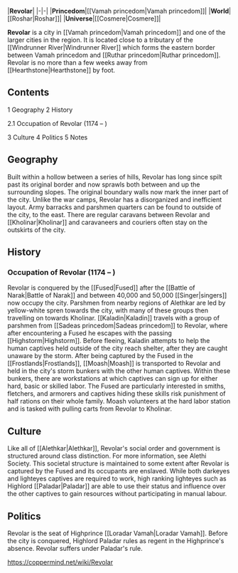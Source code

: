 |**Revolar**|
|-|-|
|**Princedom**|[[Vamah princedom\|Vamah princedom]]|
|**World**|[[Roshar\|Roshar]]|
|**Universe**|[[Cosmere\|Cosmere]]|

**Revolar** is a city in [[Vamah princedom\|Vamah princedom]] and one of the larger cities in the region. It is located close to a tributary of the [[Windrunner River\|Windrunner River]] which forms the eastern border between Vamah princedom and [[Ruthar princedom\|Ruthar princedom]]. Revolar is no more than a few weeks away from [[Hearthstone\|Hearthstone]] by foot.

## Contents

1 Geography
2 History

2.1 Occupation of Revolar (1174 – )


3 Culture
4 Politics
5 Notes


## Geography
Built within a hollow between a series of hills, Revolar has long since spilt past its original border and now sprawls both between and up the surrounding slopes. The original boundary walls now mark the inner part of the city. Unlike the war camps, Revolar has a disorganized and inefficient layout.
Army barracks and parshmen quarters can be found to outside of the city, to the east. There are regular caravans between Revolar and [[Kholinar\|Kholinar]] and caravaneers and couriers often stay on the outskirts of the city.

## History
### Occupation of Revolar (1174 – )
Revolar is conquered by the [[Fused\|Fused]] after the [[Battle of Narak\|Battle of Narak]] and between 40,000 and 50,000 [[Singer\|singers]] now occupy the city. Parshmen from nearby regions of Alethkar are led by yellow-white spren towards the city, with many of these groups then travelling on towards Kholinar. [[Kaladin\|Kaladin]] travels with a group of parshmen from [[Sadeas princedom\|Sadeas princedom]] to Revolar, where after encountering a Fused he escapes with the passing [[Highstorm\|Highstorm]]. Before fleeing, Kaladin attempts to help the human captives held outside of the city reach shelter, after they are caught unaware by the storm.
After being captured by the Fused in the [[Frostlands\|Frostlands]], [[Moash\|Moash]] is transported to Revolar and held in the city's storm bunkers with the other human captives. Within these bunkers, there are workstations at which captives can sign up for either hard, basic or skilled labor. The Fused are particularly interested in smiths, fletchers, and armorers and captives hiding these skills risk punishment of half rations on their whole family. Moash volunteers at the hard labor station and is tasked with pulling carts from Revolar to Kholinar.

## Culture
Like all of [[Alethkar\|Alethkar]], Revolar's social order and government is structured around class distinction. For more information, see Alethi Society.
This societal structure is maintained to some extent after Revolar is captured by the Fused and its occupants are enslaved. While both darkeyes and lighteyes captives are required to work, high ranking lighteyes such as Highlord [[Paladar\|Paladar]] are able to use their status and influence over the other captives to gain resources without participating in manual labour.

## Politics
Revolar is the seat of Highprince [[Loradar Vamah\|Loradar Vamah]]. Before the city is conquered, Highlord Paladar rules as regent in the Highprince's absence. Revolar suffers under Paladar's rule.



https://coppermind.net/wiki/Revolar